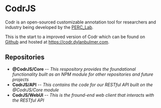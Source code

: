 # CodrJS

Codr is an open-sourced customizable annotation tool for researchers and industry being developed by the [PERC_Lab](https://github.com/PERC-Lab).

This is the start to a improved version of Codr which can be found on [Github](https://github.com/PERC-Lab/Codr) and hosted at https://codr.dylanbulmer.com.

## Repositories

- **@CodrJS/Core** -- _This respository provides the foundational functionality built as an NPM module for other repositories and future projects_
- **CodrJS/API** -- _This contains the code for our RESTful API built on the @CodrJS/Core module_
- **CodrJS/WebUI** -- _This is the fround-end web client that interacts with the RESTful API_
